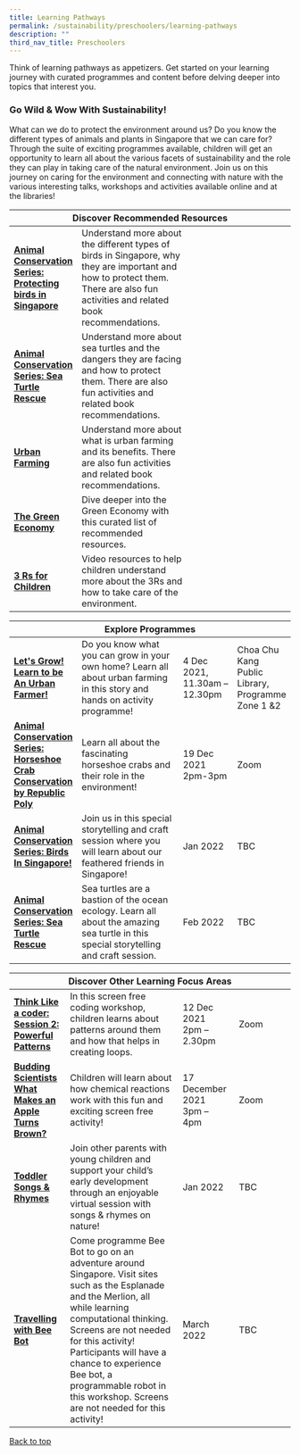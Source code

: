 ```yaml
---
title: Learning Pathways
permalink: /sustainability/preschoolers/learning-pathways
description: ""
third_nav_title: Preschoolers
---
```

Think of learning pathways as appetizers. Get started on your learning journey with curated programmes and content before delving deeper into topics that interest you.

<h3 class="has-text-jade"><b>Go Wild & Wow With Sustainability!</b></h3>
What can we do to protect the environment around us? Do you know the different types of animals and plants in Singapore that we can care for? Through the suite of exciting programmes available, children will get an opportunity to learn all about the various facets of sustainability and the role they can play in taking care of the natural environment. Join us on this journey on caring for the environment and connecting with nature with the various interesting talks, workshops and activities available online and at the libraries!
<div class="horizontal-scroll margin--bottom--lg">
  <table class="generic-table">
    <thead>
      <tr>
        <th colspan="4" class="is-uppercase has-weight-normal has-text-jade">Discover Recommended Resources</th>
      </tr>
    </thead>
    <tbody>
      <tr>
        <td style="width: 20%;"><a href="/sustainability/preschoolers/content" target="_blank" class="has-text-jade"><b> Animal Conservation Series: Protecting birds in Singapore</b></a></td>
        <td style="width: 40%;"> Understand more about the different types of birds in Singapore, why they are important and how to protect them. There are also fun activities and related book recommendations.</td>
        <td style="width: 20%;"> </td>
        <td style="width: 20%;"> </td>
      </tr>
      <tr>
        <td><a href="/sustainability/preschoolers/content" target="_blank" class="has-text-jade"><b> Animal Conservation Series: Sea Turtle Rescue</b></a></td>
        <td>Understand more about sea turtles and the dangers they are facing and how to protect them. There are also fun activities and related book recommendations.</td>
        <td></td>
        <td> </td>
      </tr>
<tr>
        <td><a href="/sustainability/preschoolers/content" target="_blank" class="has-text-jade"><b> Urban Farming</b></a></td>
        <td>Understand more about what is urban farming and its benefits. There are also fun activities and related book recommendations.</td>
        <td></td>
        <td> </td>
      </tr>
<tr>
        <td><a href="/sustainability/preschoolers/content" target="_blank" class="has-text-jade"><b>The Green Economy</b></a></td>
        <td>Dive deeper into the Green Economy with this curated list of recommended resources. </td>
        <td></td>
        <td> </td>
      </tr>
<tr>
        <td><a href="/sustainability/adults-seniors/content" target="_blank" class="has-text-jade"><b> 3 Rs for Children</b></a></td>
        <td>Video resources to help children understand more about the 3Rs and how to take care of the environment.</td>
        <td></td>
        <td> </td>
      </tr>
    </tbody>
  </table>
</div>

<div class="horizontal-scroll margin--bottom--lg">
  <table class="generic-table">
    <thead>
      <tr>
        <th colspan="4" class="is-uppercase has-weight-normal has-text-jade">Explore Programmes</th>
      </tr>
    </thead>
    <tbody>
      <tr>
        <td style="width: 20%;"><a href="#" target="_blank" class="has-text-jade"><b>Let's Grow! Learn to be An Urban Farmer!</b></a></td>
        <td style="width: 40%;">Do you know what you can grow in your own home? Learn all about urban farming in this story and hands on activity programme!</td>
        <td style="width: 20%;">4 Dec 2021,<br>11.30am – 12.30pm</td>
        <td style="width: 20%;">Choa Chu Kang Public Library,<br>Programme Zone 1 &2</td>
      </tr>
      <tr>
        <td><a href="#" target="_blank" class="has-text-jade"><b>Animal Conservation Series: Horseshoe Crab Conservation by Republic Poly</b></a></td>
        <td> Learn all about the fascinating horseshoe crabs and their role in the environment!</td>
        <td>19 Dec 2021<br>2pm-3pm</td>
        <td>Zoom</td>
      </tr>
<tr>
<td><a href="#" target="_blank" class="has-text-jade"><b>Animal Conservation Series: Birds In Singapore!</b></a></td>
        <td> Join us in this special storytelling and craft session where you will learn about our feathered friends in Singapore!</td>
        <td>Jan 2022</td>
        <td>TBC</td>
      </tr>
<tr>
<td><a href="#" target="_blank" class="has-text-jade"><b>Animal Conservation Series: Sea Turtle Rescue</b></a></td>
        <td>Sea turtles are a bastion of the ocean ecology. Learn all about the amazing sea turtle in this special storytelling and craft session.</td>
        <td>Feb 2022</td>
        <td>TBC</td>
      </tr>
    </tbody>
  </table>
</div>
<div class="horizontal-scroll margin--bottom--lg">
  <table class="generic-table">
    <thead>
      <tr>
        <th colspan="4" class="is-uppercase has-weight-normal has-text-jade">Discover Other Learning Focus Areas</th>
      </tr>
    </thead>
    <tbody>
      <tr>
        <td style="width: 20%;"><a href="#" target="_blank" class="has-text-jade"><b>Think Like a coder: Session 2: Powerful Patterns</b></a></td>
        <td style="width: 40%;"> In this screen free coding workshop, children learns about patterns around them and how that helps in creating loops.</td>
        <td style="width: 20%;">12 Dec 2021<br>2pm – 2.30pm</td>
        <td style="width: 20%;">Zoom</td>
      </tr>
<tr>
<td><a href="#" target="_blank" class="has-text-jade"><b>Budding Scientists 
What Makes an Apple Turns Brown?</b></a></td>
        <td>Children will learn about how chemical reactions work with this fun and exciting screen free activity!</td>
        <td>17 December 2021<br>3pm – 4pm</td>
        <td>Zoom</td>
      </tr>
<tr>
<td><a href="#" target="_blank" class="has-text-jade"><b>Toddler Songs & Rhymes</b></a></td>
        <td>Join other parents with young children and support your child’s early development through an enjoyable virtual session with songs & rhymes on nature!</td>
        <td>Jan 2022</td>
        <td>TBC</td>
      </tr>
<tr>
<td><a href="#" target="_blank" class="has-text-jade"><b>Travelling with Bee Bot</b></a></td>
        <td>Come programme Bee Bot to go on an adventure around Singapore. Visit sites such as the Esplanade and the Merlion, all while learning computational thinking.  Screens are not needed for this activity! 
Participants will have a chance to experience Bee bot, a programmable robot in this workshop. Screens are not needed for this activity!</td>
        <td>March 2022</td>
        <td>TBC</td>
      </tr>
  </tbody>
  </table>
</div>

<p class="has-text-right margin--top--xl"><a href="#main-content" class="has-text-jade">Back to top</a></p>